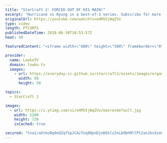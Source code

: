```yaml
---
title: "StarCraft 2: FORCED OUT OF HIS MAIN!"
excerpt: "Hurricane vs Ryung in a best-of-3 series. Subscribe for more videos: http://lowko.tv/youtube Solar vs INnoVation: https://goo.gl/gVzpyJ  A fun series of professional Protoss vs Terran. I don't cover either player in my casts as often as I should. They are both top-tier level players as shown in this"
originalUrl: https://youtube.com/watch?v=e4MS5jWqZVo
type: video
length: PT23M7S
publishedDateTime: 2018-06-30T10:53:57Z
heat: 50

featuredContent: "<iframe width=\"800\" height=\"500\" frameborder=\"0\" src=\"https://www.youtube.com/embed/e4MS5jWqZVo\" allow=\"accelerometer; autoplay; encrypted-media; gyroscope; picture-in-picture\" allowfullscreen></iframe>"

provider:
  name: LowkoTV
  domain: lowko.tv
  images:
    - url: https://everyday-cc.github.io/starcraft2/assets/images/organizations/lowko.tv-50x50.jpg
      width: 50
      height: 50

topics:
  - StarCraft 2

images:
  - url: https://i.ytimg.com/vi/e4MS5jWqZVo/maxresdefault.jpg
    width: 1280
    height: 720
    isCached: true

secured: "Cna1/aXtmsBq9eQZqfSpJCAzToq98pnDjnDQtCz2nLbObhMllPt2anJbcXzo0P3U7IYsu0+1oWkv6FqbItYdW1bTf+zji+P8u6P6ZzRG7yDqtnG3pSlD9xOx36S/jYjSJMZ5o/MVoRklyw5siqmzkUf8ZRn99oewYc76LA73QdDSZXPoFPi6mtWLW0AZjq5kBKjz6kWWA1UbUWzpKbXKmOV7M7kKIh/fS4jWqeyiaG4Dmfpin26uXOmCrCrIJEiUTYhCDEpQt9dVPsvy8iNEHl/kgl6f9l2B3TWdjwWxL1ksjoHfmYjEfjTVA8d84GeMCYK6jypl39Y46e5KjIAmky5Y04ksBtu5/FKCU8WKkilPg2/B/ouQIpktNbzzxcpDaGGzG9v0Pufr3ZDgTXxOBVsgciAPoE2c73Q9+yXvUy4=;Ww+zd1fRua7GHg2OOuNqaw=="
---
```


